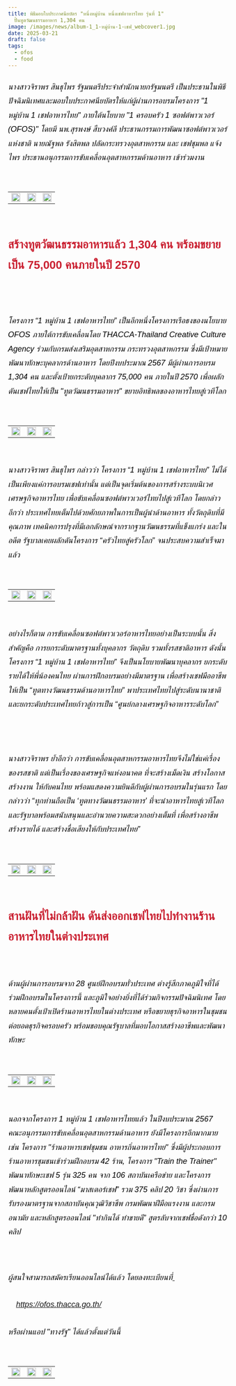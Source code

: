 ```yaml
---
title: พิธีมอบใบประกาศนียบัตร "หนึ่งหมู่บ้าน หนึ่งเชฟอาหารไทย รุ่นที่ 1"
  ปั้นทูตวัฒนธรรมอาหาร 1,304 คน
image: /images/news/album-1_1-หมู่บ้าน-1-เชฟ_webcover1.jpg
date: 2025-03-21
draft: false
tags:
  - ofos
  - food
---
```

<style>
    body {
        color: black;
    }

    h3 {
        color: #ca2031;
        font-family: "IBM Plex Sans Thai", sans-serif;
        font-weight: bold;
        font-size: 26px;
        line-height: 1.8;
    }

    h4 {
        color: black;
        font-family: "IBM Plex Sans Thai", sans-serif;
        font-weight: bold;
        font-size: 20px;
        line-height: 1.8;
    }

h5 {
        color: black;
        font-family: "sarabun", sans-serif;
        font-weight: lighter;
        font-size: 18px;
        line-height: 1.8;
    }
</style>

##### นางสาวจิราพร สินธุไพร รัฐมนตรีประจำสำนักนายกรัฐมนตรี เป็นประธานในพิธีปัจฉิมนิเทศและมอบใบประกาศนียบัตรให้แก่ผู้ผ่านการอบรมโครงการ "1 หมู่บ้าน 1 เชฟอาหารไทย" ภายใต้นโยบาย "1 ครอบครัว 1 ซอฟต์พาวเวอร์ (OFOS)" โดยมี นพ.สุรพงษ์ สืบวงศ์ลี ประธานกรรมการพัฒนาซอฟต์พาวเวอร์แห่งชาติ นายณัฐพล รังสิตพล ปลัดกระทรวงอุตสาหกรรม และ เชฟชุมพล แจ้งไพร ประธานอนุกรรมการขับเคลื่อนอุตสาหกรรมด้านอาหาร เข้าร่วมงาน

<p><br></p>
<table style="width: 100%; border-collapse: collapse; border: 0px solid rgb(255, 255, 255);">
    <tbody>
        <tr>
            <td style="width: 33.3333%; border: 0px solid rgb(255, 255, 255);"><img src="/images/album-1_1-หมู่บ้าน-1-เชฟ_x2.jpg" style="width: 100%;object-fit;"><br></td>
            <td style="width: 33.3333%; border: 0px solid rgb(255, 255, 255);"><img src="/images/album-1_1-หมู่บ้าน-1-เชฟ_x4.jpg" style="width: 100%;object-fit;"><br></td>
            <td style="width: 33.3333%; border: 0px solid rgb(255, 255, 255);"><img src="/images/album-1_1-หมู่บ้าน-1-เชฟ_x9.jpg" style="width: 100%;object-fit;"><br></td>
        </tr> </tr>
    </tbody>
</table>

<p><br></p>

### สร้างทูตวัฒนธรรมอาหารแล้ว 1,304 คน พร้อมขยายเป็น 75,000 คนภายในปี 2570

##### <p><br></p>

##### โครงการ “1 หมู่บ้าน 1 เชฟอาหารไทย” เป็นอีกหนึ่งโครงการเรือธงของนโยบาย OFOS ภายใต้การขับเคลื่อนโดย THACCA-Thailand Creative Culture Agency ร่วมกับกรมส่งเสริมอุตสาหกรรม กระทรวงอุตสาหกรรม ซึ่งมีเป้าหมายพัฒนาทักษะบุคลากรด้านอาหาร โดยปีงบประมาณ 2567 มีผู้ผ่านการอบรม 1,304 คน และตั้งเป้ายกระดับบุคลากร 75,000 คน ภายในปี 2570 เพื่อผลักดันเชฟไทยให้เป็น "ทูตวัฒนธรรมอาหาร" ขยายอิทธิพลของอาหารไทยสู่เวทีโลก

<p><br></p>
<table style="width: 100%; border-collapse: collapse; border: 0px solid rgb(255, 255, 255);">
    <tbody>
        <tr>
            <td style="width: 33.3333%; border: 0px solid rgb(255, 255, 255);"><img src="/images/album-1_1-หมู่บ้าน-1-เชฟ_x3.jpg" style="width: 100%;object-fit;"><br></td>
            <td style="width: 33.3333%; border: 0px solid rgb(255, 255, 255);"><img src="/images/album-1_1-หมู่บ้าน-1-เชฟ_x11.jpg" style="width: 100%;object-fit;"><br></td>
            <td style="width: 33.3333%; border: 0px solid rgb(255, 255, 255);"><img src="/images/album-1_1-หมู่บ้าน-1-เชฟ_x12.jpg" style="width: 100%;object-fit;"><br></td>
        </tr> </tr>
    </tbody>
</table>

<p><br></p>

##### นางสาวจิราพร สินธุไพร กล่าวว่า โครงการ “1 หมู่บ้าน 1 เชฟอาหารไทย” ไม่ได้เป็นเพียงแค่การอบรมเชฟเท่านั้น แต่เป็นจุดเริ่มต้นของการสร้างระบบนิเวศเศรษฐกิจอาหารไทย เพื่อขับเคลื่อนซอฟต์พาวเวอร์ไทยไปสู่เวทีโลก โดยกล่าวอีกว่า ประเทศไทยเต็มไปด้วยศักยภาพในการเป็นผู้นำด้านอาหาร ทั้งวัตถุดิบที่มีคุณภาพ เทคนิคการปรุงที่มีเอกลักษณ์จากรากฐานวัฒนธรรมที่แข็งแกร่ง และในอดีต รัฐบาลเคยผลักดันโครงการ “ครัวไทยสู่ครัวโลก” จนประสบความสำเร็จมาแล้ว 

<p><br></p>
<table style="width: 100%; border-collapse: collapse; border: 0px solid rgb(255, 255, 255);">
    <tbody>
        <tr>
            <td style="width: 33.3333%; border: 0px solid rgb(255, 255, 255);"><img src="/images/album-1_1-หมู่บ้าน-1-เชฟ_x5.jpg" style="width: 100%;object-fit;"><br></td>
            <td style="width: 33.3333%; border: 0px solid rgb(255, 255, 255);"><img src="/images/album-1_1-หมู่บ้าน-1-เชฟ_x7.jpg" style="width: 100%;object-fit;"><br></td>
            <td style="width: 33.3333%; border: 0px solid rgb(255, 255, 255);"><img src="/images/album-1_1-หมู่บ้าน-1-เชฟ_x6.jpg" style="width: 100%;object-fit;"><br></td>
        </tr> </tr>
    </tbody>
</table>

<p><br></p>

##### อย่างไรก็ตาม การขับเคลื่อนซอฟต์พาวเวอร์อาหารไทยอย่างเป็นระบบนั้น สิ่งสำคัญคือ การยกระดับมาตรฐานทั้งบุคลากร วัตถุดิบ รวมทั้งรสชาติอาหาร ดังนั้นโครงการ “1 หมู่บ้าน 1 เชฟอาหารไทย” จึงเป็นนโยบายพัฒนาบุคลากร ยกระดับรายได้ให้พี่น้องคนไทย ผ่านการฝึกอบรมอย่างมีมาตรฐาน เพื่อสร้างเชฟมืออาชีพให้เป็น “ทูตทางวัฒนธรรมด้านอาหารไทย” พาประเทศไทยไปสู่ระดับนานาชาติ และยกระดับประเทศไทยก้าวสู่การเป็น “ศูนย์กลางเศรษฐกิจอาหารระดับโลก”

##### <p><br></p>

##### นางสาวจิราพร ย้ำอีกว่า การขับเคลื่อนอุตสาหกรรมอาหารไทยจึงไม่ใช่แค่เรื่องของรสชาติ แต่เป็นเรื่องของเศรษฐกิจแห่งอนาคต ที่จะสร้างเม็ดเงิน สร้างโอกาส สร้างงาน ให้กับคนไทย พร้อมแสดงความยินดีกับผู้ผ่านการอบรมในรุ่นแรก โดยกล่าวว่า “ทุกท่านถือเป็น ‘ทูตทางวัฒนธรรมอาหาร’ ที่จะนำอาหารไทยสู่เวทีโลก และรัฐบาลพร้อมสนับสนุนและอำนวยความสะดวกอย่างเต็มที่ เพื่อสร้างอาชีพ สร้างรายได้ และสร้างชื่อเสียงให้กับประเทศไทย”

<p><br></p>
<table style="width: 100%; border-collapse: collapse; border: 0px solid rgb(255, 255, 255);">
    <tbody>
        <tr>
            <td style="width: 33.3333%; border: 0px solid rgb(255, 255, 255);"><img src="/images/album-1_1-หมู่บ้าน-1-เชฟ_x10.jpg" style="width: 100%;object-fit;"><br></td>
            <td style="width: 33.3333%; border: 0px solid rgb(255, 255, 255);"><img src="/images/album-1_1-หมู่บ้าน-1-เชฟ_x13.jpg" style="width: 100%;object-fit;"><br></td>
            <td style="width: 33.3333%; border: 0px solid rgb(255, 255, 255);"><img src="/images/album-1_1-หมู่บ้าน-1-เชฟ_x14.jpg" style="width: 100%;object-fit;"><br></td>
        </tr> </tr>
    </tbody>
</table>

<p><br></p>

### สานฝันที่ไม่กล้าฝัน ดันส่งออกเชฟไทยไปทำงานร้านอาหารไทยในต่างประเทศ

<p><br></p>

##### ด้านผู้ผ่านการอบรมจาก 28 ศูนย์ฝึกอบรมทั่วประเทศ ต่างรู้สึกภาคภูมิใจที่ได้ร่วมฝึกอบรมในโครงการนี้ และภูมิใจอย่างยิ่งที่ได้ร่วมกิจกรรมปัจฉิมนิเทศ โดยหลายคนตั้งเป้าเปิดร้านอาหารไทยในต่างประเทศ หรือขยายธุรกิจอาหารในชุมชน ต่อยอดธุรกิจครอบครัว พร้อมขอบคุณรัฐบาลที่มอบโอกาสสร้างอาชีพและพัฒนาทักษะ

<p><br></p>
<table style="width: 100%; border-collapse: collapse; border: 0px solid rgb(255, 255, 255);">
    <tbody>
        <tr>
            <td style="width: 33.3333%; border: 0px solid rgb(255, 255, 255);"><img src="/images/album-1_1-หมู่บ้าน-1-เชฟ_x15.jpg" style="width: 100%;object-fit;"><br></td>
            <td style="width: 33.3333%; border: 0px solid rgb(255, 255, 255);"><img src="/images/album-1_1-หมู่บ้าน-1-เชฟ_x16.jpg" style="width: 100%;object-fit;"><br></td>
            <td style="width: 33.3333%; border: 0px solid rgb(255, 255, 255);"><img src="/images/album-1_1-หมู่บ้าน-1-เชฟ_x17.jpg" style="width: 100%;object-fit;"><br></td>
        </tr> </tr>
    </tbody>
</table>

<p><br></p>

##### นอกจากโครงการ 1 หมู่บ้าน 1 เชฟอาหารไทยแล้ว ในปีงบประมาณ 2567 คณะอนุกรรมการขับเคลื่อนอุตสาหกรรมด้านอาหาร ยังมีโครงการอีกมากมาย เช่น โครงการ "ร้านอาหารเชฟชุมชน อาหารถิ่นอาหารไทย" ซึ่งมีผู้ประกอบการร้านอาหารชุมชนเข้าร่วมฝึกอบรม 42 ร้าน, โครงการ "Train the Trainer" พัฒนาทักษะเชฟ 5 รุ่น 325 คน จาก 106 สถาบันเครือข่าย และโครงการพัฒนาหลักสูตรออนไลน์ “มาสเตอร์เชฟ” รวม 375 คลิป 20 วิชา ซึ่งผ่านการรับรองมาตรฐานจากสถาบันคุณวุฒิวิชาชีพ กรมพัฒนาฝีมือแรงงาน และกรมอนามัย และหลักสูตรออนไลน์ "ทำกินได้ ทำขายดี” สูตรลับจากเชฟชื่อดังกว่า 10 คลิป 

<p><br></p>

##### ผู้สนใจสามารถสมัครเรียนออนไลน์ได้แล้ว โดยลงทะเบียนที่[ ](https://ofos.thacca.go.th/)

##### 🔗 <https://ofos.thacca.go.th/> 

##### หรือผ่านแอป "ทางรัฐ" ได้แล้วตั้งแต่วันนี้

<p><br></p>
<table style="width: 100%; border-collapse: collapse; border: 0px solid rgb(255, 255, 255);">
    <tbody>
        <tr>
            <td style="width: 33.3333%; border: 0px solid rgb(255, 255, 255);"><img src="/images/album-1_1-หมู่บ้าน-1-เชฟ_x19.jpg" style="width: 100%;object-fit;"><br></td>
            <td style="width: 33.3333%; border: 0px solid rgb(255, 255, 255);"><img src="/images/album-1_1-หมู่บ้าน-1-เชฟ_x18.jpg" style="width: 100%;object-fit;"><br></td>
            <td style="width: 33.3333%; border: 0px solid rgb(255, 255, 255);"><img src="/images/album-1_1-หมู่บ้าน-1-เชฟ_x20.jpg" style="width: 100%;object-fit;"><br></td>
        </tr> </tr>
    </tbody>
</table>
